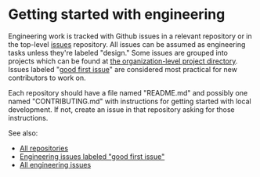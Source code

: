 # Getting started with engineering

Engineering work is tracked with Github issues in a relevant repository or in the top-level [issues](https://github.com/generativefm/issues) repository. All issues can be assumed as engineering tasks unless they're labeled "design." Some issues are grouped into projects which can be found at [the organization-level project directory](https://github.com/orgs/generativefm/projects?type=beta). Issues labeled "[good first issue](https://github.com/search?q=org%3Agenerativefm+org%3Agenerative-music+is%3Aopen+label%3A%22good+first+issue%22&type=issues)" are considered most practical for new contributors to work on.

Each repository should have a file named "README.md" and possibly one named "CONTRIBUTING.md" with instructions for getting started with local development. If not, create an issue in that repository asking for those instructions.

See also:

- [All repositories](repositories)
- [Engineering issues labeled "good first issue"](https://github.com/search?q=org%3Agenerativefm+org%3Agenerative-music+is%3Aopen+label%3A%22good+first+issue%22+-label%3A%22design%22&type=issues)
- [All engineering issues](https://github.com/search?l=&q=org%3Agenerativefm+org%3Agenerative-music+is%3Aopen+-label%3Adesign&type=issues)
